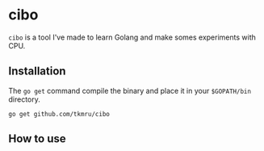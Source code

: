 # cibo

```cibo``` is a tool I've made to learn Golang and make somes experiments with CPU.

## Installation
The ```go get``` command compile the binary and place it in your ```$GOPATH/bin``` directory.

```
go get github.com/tkmru/cibo
```

## How to use

```
```
